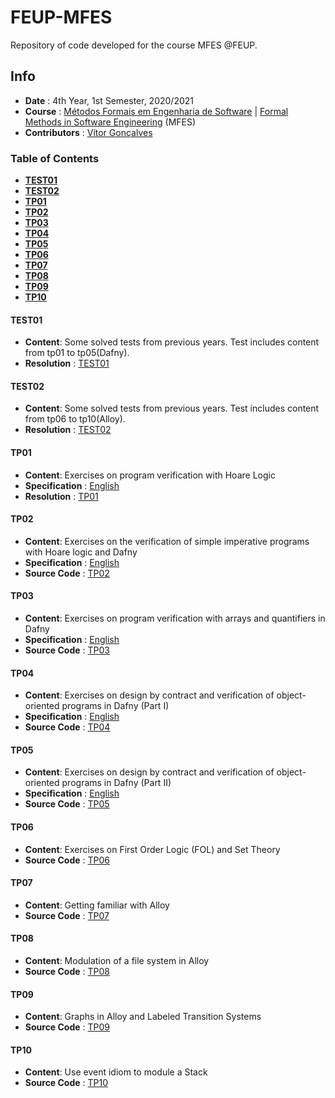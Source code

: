 # FEUP-MFES
Repository of code developed for the course MFES @FEUP.

## Info
* **Date** : 4th Year, 1st Semester, 2020/2021
* **Course** : [Métodos Formais em Engenharia de Software](https://sigarra.up.pt/feup/pt/ucurr_geral.ficha_uc_view?pv_ocorrencia_id=459493) | [Formal Methods in Software Engineering](https://sigarra.up.pt/feup/en/ucurr_geral.ficha_uc_view?pv_ocorrencia_id=459493) (MFES)
* **Contributors** : [Vítor Gonçalves](https://github.com/vitorhugo13)


### Table of Contents
* [**TEST01**](#test01)
* [**TEST02**](#test02)
* [**TP01**](#tp01)
* [**TP02**](#tp02)
* [**TP03**](#tp03)
* [**TP04**](#tp04)
* [**TP05**](#tp05)
* [**TP06**](#tp06)
* [**TP07**](#tp07)
* [**TP08**](#tp08)
* [**TP09**](#tp08)
* [**TP10**](#tp10)

#### TEST01
* **Content**: Some solved tests from previous years. Test includes content from tp01 to tp05(Dafny).
* **Resolution** : [TEST01](test01)

#### TEST02
* **Content**: Some solved tests from previous years. Test includes content from tp06 to tp10(Alloy).
* **Resolution** : [TEST02](test02)

#### TP01
* **Content**: Exercises on program verification with Hoare Logic
* **Specification** : [English](specifications/tp01.pdf)
* **Resolution** : [TP01](tp01)

#### TP02
* **Content**: Exercises on the verification of simple imperative programs with Hoare logic and Dafny
* **Specification** : [English](specifications/tp02.pdf)
* **Source Code** : [TP02](tp02)

#### TP03
* **Content**: Exercises on program verification with arrays and quantifiers in Dafny
* **Specification** : [English](specifications/tp03.pdf)
* **Source Code** : [TP03](tp03)

#### TP04
* **Content**: Exercises on design by contract and verification of object-oriented programs in Dafny (Part I)
* **Specification** : [English](specifications/tp04.pdf)
* **Source Code** : [TP04](tp04)

#### TP05
* **Content**: Exercises on design by contract and verification of object-oriented programs in Dafny (Part II)
* **Specification** : [English](specifications/tp05.pdf)
* **Source Code** : [TP05](tp05)

#### TP06
* **Content**: Exercises on First Order Logic (FOL) and Set Theory
* **Source Code** : [TP06](tp06)

#### TP07
* **Content**: Getting familiar with Alloy
* **Source Code** : [TP07](tp07)

#### TP08
* **Content**: Modulation of a file system in Alloy
* **Source Code** : [TP08](tp08)


#### TP09
* **Content**: Graphs in Alloy and Labeled Transition Systems
* **Source Code** : [TP09](tp09)

#### TP10
* **Content**: Use event idiom to module a Stack
* **Source Code** : [TP10](tp10)
